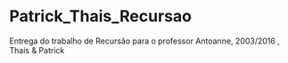 # Patrick_Thais_Recursao
Entrega do trabalho de Recursão para o professor Antoanne, 2003/2016 , Thais &amp; Patrick
